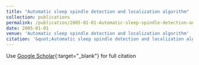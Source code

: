 ```yaml
---
title: "Automatic sleep spindle detection and localization algorithm"
collection: publications
permalink: /publication/2005-01-01-Automatic-sleep-spindle-detection-and-localization-algorithm
date: 2005-01-01
venue: 'Automatic sleep spindle detection and localization algorithm'
citation: '&quot;Automatic sleep spindle detection and localization algorithm.&quot; Automatic sleep spindle detection and localization algorithm, 2005.'
---
```

Use [Google Scholar](https://scholar.google.com/scholar?q=Automatic+sleep+spindle+detection+and+localization+algorithm){:target="_blank"} for full citation
